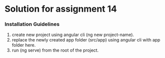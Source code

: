 # Solution for assignment 14

### Installation Guidelines 
1. create new project using angular cli (ng new project-name).
2. replace the newly created app folder (src/app) using angular cli with app folder here.
3. run (ng serve) from the root of the project.